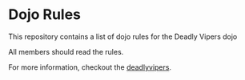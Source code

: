 Dojo Rules
==========

This repository contains a list of dojo rules for the Deadly Vipers dojo

All members should read the rules.

For more information, checkout the <a href="https://github.com/deadlyvipers">deadlyvipers</a>.
